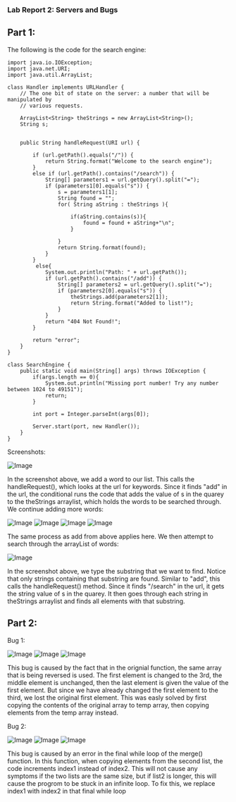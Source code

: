 ### Lab Report 2: Servers and Bugs

## Part 1:

The following is the code for the search engine:

```
import java.io.IOException;
import java.net.URI;
import java.util.ArrayList;

class Handler implements URLHandler {
    // The one bit of state on the server: a number that will be manipulated by
    // various requests.
    
    ArrayList<String> theStrings = new ArrayList<String>();
    String s;
    

    public String handleRequest(URI url) {
        
        if (url.getPath().equals("/")) {
            return String.format("Welcome to the search engine");
        }
        else if (url.getPath().contains("/search")) {
            String[] parameters1 = url.getQuery().split("=");
            if (parameters1[0].equals("s")) {
                s = parameters1[1];
                String found = "";
                for( String aString : theStrings ){

                    if(aString.contains(s)){
                        found = found + aString+"\n";
                    }

                }
                return String.format(found);
            }
        }
         else{
            System.out.println("Path: " + url.getPath());
            if (url.getPath().contains("/add")) {
                String[] parameters2 = url.getQuery().split("=");
                if (parameters2[0].equals("s")) {
                    theStrings.add(parameters2[1]);
                    return String.format("Added to list!");
                }
            }
            return "404 Not Found!";
        }
        
        return "error";
    }
}

class SearchEngine {
    public static void main(String[] args) throws IOException {
        if(args.length == 0){
            System.out.println("Missing port number! Try any number between 1024 to 49151");
            return;
        }

        int port = Integer.parseInt(args[0]);

        Server.start(port, new Handler());
    }
}
```

Screenshots:

![Image](https://amohamad1.github.io/cse15l-lab-reports/part1/add1.png)

In the screenshot above, we add a word to our list. This calls the handleRequest(), which looks at the url for keywords. Since it finds "add" in the url, the conditional runs the code that adds the value of s in the quarey to the theStrings arraylist, which holds the words to be searched through. We continue adding more words:

![Image](https://amohamad1.github.io/cse15l-lab-reports/part1/add2.png)
![Image](https://amohamad1.github.io/cse15l-lab-reports/part1/add3.png)
![Image](https://amohamad1.github.io/cse15l-lab-reports/part1/add3.png)
![Image](https://amohamad1.github.io/cse15l-lab-reports/part1/add4.png)

The same process as add from above applies here. We then attempt to search through the arrayList of words:

![Image](https://amohamad1.github.io/cse15l-lab-reports/part1/search1.png)

In the screenshot above, we type the substring that we want to find. Notice that only strings containing that substring are found. Similar to "add", this calls the handleRequest() method. Since it finds "/search" in the url, it gets the string value of s in the quarey. It then goes through each string in theStrings arraylist and finds all elements with that substring.

## Part 2:

Bug 1: 

![Image](https://amohamad1.github.io/cse15l-lab-reports/part2/test1.png)
![Image](https://amohamad1.github.io/cse15l-lab-reports/part2/test1Output.png)
![Image](https://amohamad1.github.io/cse15l-lab-reports/part2/fixedCode1.png)

This bug is caused by the fact that in the orignial function, the same array that is being reversed is used. The first element is changed to the 3rd, the middle element is unchanged, then the last element is given the value of the first element. But since we have already changed the first element to the third, we lost the original first element. This was easly solved by first copying the contents of the original array to temp array, then copying elements from the temp array instead.

Bug 2:

![Image](https://amohamad1.github.io/cse15l-lab-reports/part2/test2.png)
![Image](https://amohamad1.github.io/cse15l-lab-reports/part2/test2Output.png)
![Image](https://amohamad1.github.io/cse15l-lab-reports/part2/fixedCode2.png)

This bug is caused by an error in the final while loop of the merge() function. In this function, when copying elements from the second list, the code increments index1 instead of index2. This will not cause any symptoms if the two lists are the same size, but if list2 is longer, this will cause the progrom to be stuck in an infinite loop. To fix this, we replace index1 with index2 in that final while loop


